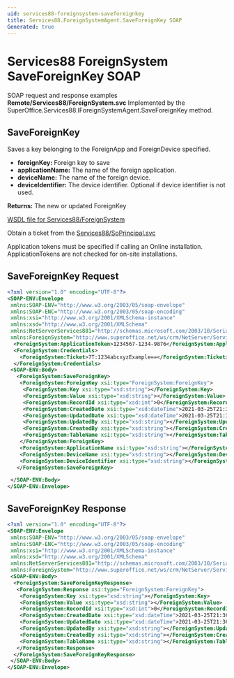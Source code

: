 ```yaml
---
uid: services88-foreignsystem-saveforeignkey
title: Services88.ForeignSystemAgent.SaveForeignKey SOAP
Generated: true
---
```


# Services88 ForeignSystem SaveForeignKey SOAP

SOAP request and response examples **Remote/Services88/ForeignSystem.svc**
Implemented by the <see cref="M:SuperOffice.Services88.IForeignSystemAgent.SaveForeignKey">SuperOffice.Services88.IForeignSystemAgent.SaveForeignKey</see> method.

## SaveForeignKey

Saves a key belonging to the ForeignApp and ForeignDevice specified.

* **foreignKey:** Foreign key to save
* **applicationName:** The name of the foreign application.
* **deviceName:** The name of the foreign device.
* **deviceIdentifier:** The device identifier. Optional if device identifier is not used.

**Returns:** The new or updated ForeignKey


[WSDL file for Services88/ForeignSystem](../Services88-ForeignSystem.md)

Obtain a ticket from the [Services88/SoPrincipal.svc](../SoPrincipal/SoPrincipal.md)

Application tokens must be specified if calling an Online installation. ApplicationTokens are not checked for on-site installations.

## SaveForeignKey Request

```xml
<?xml version="1.0" encoding="UTF-8"?>
<SOAP-ENV:Envelope
 xmlns:SOAP-ENV="http://www.w3.org/2003/05/soap-envelope"
 xmlns:SOAP-ENC="http://www.w3.org/2003/05/soap-encoding"
 xmlns:xsi="http://www.w3.org/2001/XMLSchema-instance"
 xmlns:xsd="http://www.w3.org/2001/XMLSchema"
 xmlns:NetServerServices881="http://schemas.microsoft.com/2003/10/Serialization/"
 xmlns:ForeignSystem="http://www.superoffice.net/ws/crm/NetServer/Services88">
  <ForeignSystem:ApplicationToken>1234567-1234-9876</ForeignSystem:ApplicationToken>
  <ForeignSystem:Credentials>
    <ForeignSystem:Ticket>7T:1234abcxyzExample==</ForeignSystem:Ticket>
  </ForeignSystem:Credentials>
 <SOAP-ENV:Body>
   <ForeignSystem:SaveForeignKey>
    <ForeignSystem:ForeignKey xsi:type="ForeignSystem:ForeignKey">
     <ForeignSystem:Key xsi:type="xsd:string"></ForeignSystem:Key>
     <ForeignSystem:Value xsi:type="xsd:string"></ForeignSystem:Value>
     <ForeignSystem:RecordId xsi:type="xsd:int">0</ForeignSystem:RecordId>
     <ForeignSystem:CreatedDate xsi:type="xsd:dateTime">2021-03-25T21:36:59Z</ForeignSystem:CreatedDate>
     <ForeignSystem:UpdatedDate xsi:type="xsd:dateTime">2021-03-25T21:36:59Z</ForeignSystem:UpdatedDate>
     <ForeignSystem:UpdatedBy xsi:type="xsd:string"></ForeignSystem:UpdatedBy>
     <ForeignSystem:CreatedBy xsi:type="xsd:string"></ForeignSystem:CreatedBy>
     <ForeignSystem:TableName xsi:type="xsd:string"></ForeignSystem:TableName>
    </ForeignSystem:ForeignKey>
    <ForeignSystem:ApplicationName xsi:type="xsd:string"></ForeignSystem:ApplicationName>
    <ForeignSystem:DeviceName xsi:type="xsd:string"></ForeignSystem:DeviceName>
    <ForeignSystem:DeviceIdentifier xsi:type="xsd:string"></ForeignSystem:DeviceIdentifier>
   </ForeignSystem:SaveForeignKey>

 </SOAP-ENV:Body>
</SOAP-ENV:Envelope>

```


## SaveForeignKey Response

```xml
<?xml version="1.0" encoding="UTF-8"?>
<SOAP-ENV:Envelope
 xmlns:SOAP-ENV="http://www.w3.org/2003/05/soap-envelope"
 xmlns:SOAP-ENC="http://www.w3.org/2003/05/soap-encoding"
 xmlns:xsi="http://www.w3.org/2001/XMLSchema-instance"
 xmlns:xsd="http://www.w3.org/2001/XMLSchema"
 xmlns:NetServerServices881="http://schemas.microsoft.com/2003/10/Serialization/"
 xmlns:ForeignSystem="http://www.superoffice.net/ws/crm/NetServer/Services88">
 <SOAP-ENV:Body>
  <ForeignSystem:SaveForeignKeyResponse>
   <ForeignSystem:Response xsi:type="ForeignSystem:ForeignKey">
    <ForeignSystem:Key xsi:type="xsd:string"></ForeignSystem:Key>
    <ForeignSystem:Value xsi:type="xsd:string"></ForeignSystem:Value>
    <ForeignSystem:RecordId xsi:type="xsd:int">0</ForeignSystem:RecordId>
    <ForeignSystem:CreatedDate xsi:type="xsd:dateTime">2021-03-25T21:36:59Z</ForeignSystem:CreatedDate>
    <ForeignSystem:UpdatedDate xsi:type="xsd:dateTime">2021-03-25T21:36:59Z</ForeignSystem:UpdatedDate>
    <ForeignSystem:UpdatedBy xsi:type="xsd:string"></ForeignSystem:UpdatedBy>
    <ForeignSystem:CreatedBy xsi:type="xsd:string"></ForeignSystem:CreatedBy>
    <ForeignSystem:TableName xsi:type="xsd:string"></ForeignSystem:TableName>
   </ForeignSystem:Response>
  </ForeignSystem:SaveForeignKeyResponse>
 </SOAP-ENV:Body>
</SOAP-ENV:Envelope>

```

